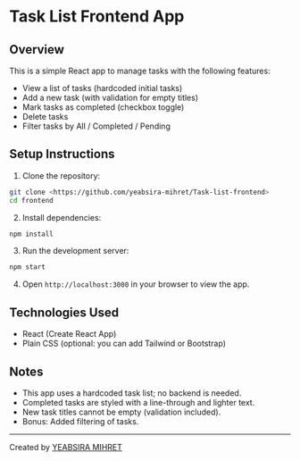 # Task List Frontend App

## Overview

This is a simple React app to manage tasks with the following features:

- View a list of tasks (hardcoded initial tasks)
- Add a new task (with validation for empty titles)
- Mark tasks as completed (checkbox toggle)
- Delete tasks
- Filter tasks by All / Completed / Pending

## Setup Instructions

1. Clone the repository:

```bash
git clone <https://github.com/yeabsira-mihret/Task-list-frontend>
cd frontend
```

2. Install dependencies:

```bash
npm install
```

3. Run the development server:

```bash
npm start
```

4. Open `http://localhost:3000` in your browser to view the app.

## Technologies Used

- React (Create React App)
- Plain CSS (optional: you can add Tailwind or Bootstrap)

## Notes

- This app uses a hardcoded task list; no backend is needed.
- Completed tasks are styled with a line-through and lighter text.
- New task titles cannot be empty (validation included).
- Bonus: Added filtering of tasks.

---
Created by [YEABSIRA MIHRET](https://github.com/yeabsira-mihret)
